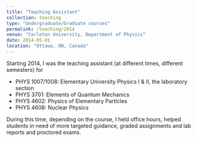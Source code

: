 ```yaml
---
title: "Teaching Assistant"
collection: teaching
type: "Undergraduate/Graduate courses"
permalink: /teaching/2014
venue: "Carleton University, Department of Physics"
date: 2014-05-01
location: "Ottawa, ON, Canada"
---
```


Starting 2014, I was the teaching assistant (at different times, different semesters) for

- PHYS 1007/1008: Elementary University Physics I & II, the laboratory section
- PHYS 3701: Elements of Quantum Mechanics
- PHYS 4602: Physics of Elementary Particles
- PHYS 4608: Nuclear Physics

During this time, depending on the course, I held office hours, helped students in need of more targeted guidance, graded assignments and lab reports and proctored exams.
